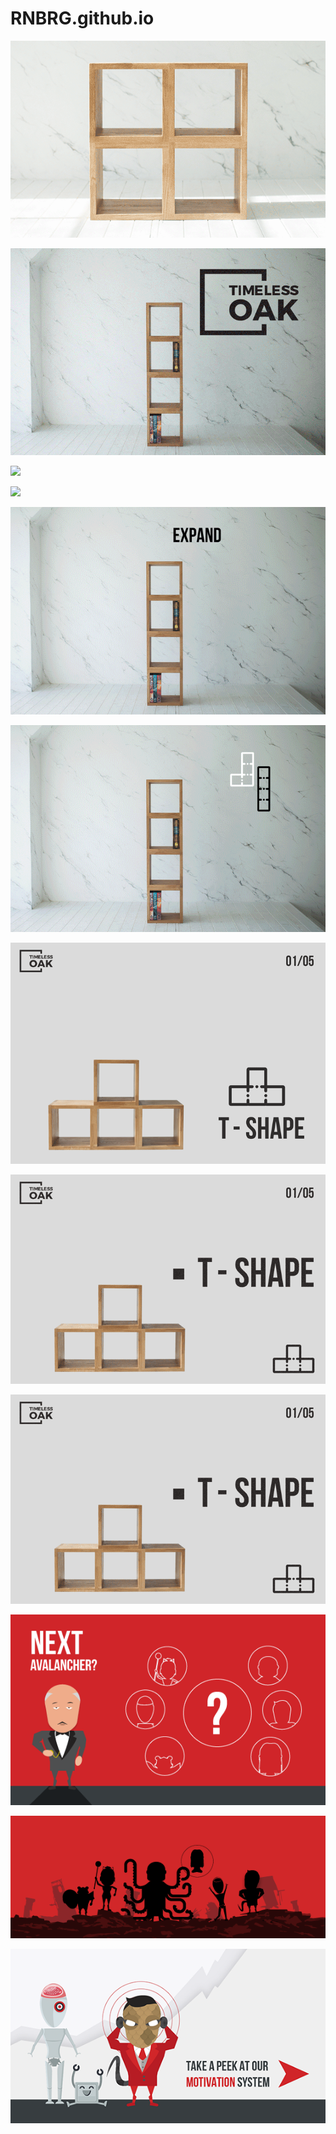 # RNBRG.github.io


![](5shapes.gif)

![](collection_gif.gif)

![](easytobuild.gif)

![](easytobuild_gif_02.gif)





![](695px_collection_gif_02.gif)

![](695px_collection_gif_03.gif)

![](695px_5shapes.gif)

![](695px_5shapes_02.gif)

![](695px_5shapes_02.gif)

![](avalanche_onboarding-01.png)

![](avalanche_onboarding-02.png)

![](avalanche_onboarding-03.png)
